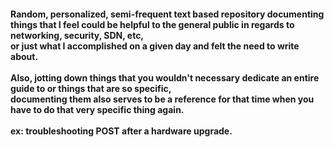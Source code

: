 <h4>Random, personalized, semi-frequent text based repository documenting things that I feel could be helpful to the general public in regards to networking, security, SDN, etc, <br> or just what I accomplished on a given day and felt the need to write about.
  <br><br>
  Also, jotting down things that you wouldn't necessary dedicate an entire guide to or things that are so specific, 
  <br>documenting them also serves to be a reference for that time when you have to do that very specific thing again.
  <br><br>
  ex: troubleshooting POST after a hardware upgrade.</h4>
